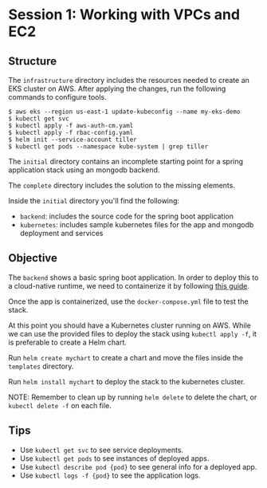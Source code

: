 # Session 1: Working with VPCs and EC2

## Structure

The `infrastructure` directory includes the resources needed to create an EKS cluster on AWS. After applying the changes, run the following commands to configure tools.

```
$ aws eks --region us-east-1 update-kubeconfig --name my-eks-demo
$ kubectl get svc
$ kubectl apply -f aws-auth-cm.yaml
$ kubectl apply -f rbac-config.yaml
$ helm init --service-account tiller
$ kubectl get pods --namespace kube-system | grep tiller
```

The `initial` directory contains an incomplete starting point for a spring application stack using an mongodb backend.

The `complete` directory includes the solution to the missing elements.

Inside the `initial` directory you'll find the following:
- `backend`: includes the source code for the spring boot application
- `kubernetes`: includes sample kubernetes files for the app and mongodb deployment and services

## Objective

The `backend` shows a basic spring boot application. In order to deploy this to a cloud-native runtime, we need to containerize it by following [this guide](https://spring.io/guides/gs/spring-boot-docker/).

Once the app is containerized, use the `docker-compose.yml` file to test the stack.

At this point you should have a Kubernetes cluster running on AWS. While we can use the provided files to deploy the stack using `kubectl apply -f`, it is preferable to create a Helm chart.

Run `helm create mychart` to create a chart and move the files inside the `templates` directory.

Run `helm install mychart` to deploy the stack to the kubernetes cluster.

NOTE: Remember to clean up by running `helm delete` to delete the chart, or `kubectl delete -f` on each file. 

## Tips

- Use `kubectl get svc` to see service deployments.
- Use `kubectl get pods` to see instances of deployed apps.
- Use `kubectl describe pod {pod}` to see general info for a deployed app.
- Use `kubectl logs -f {pod}` to see the application logs.